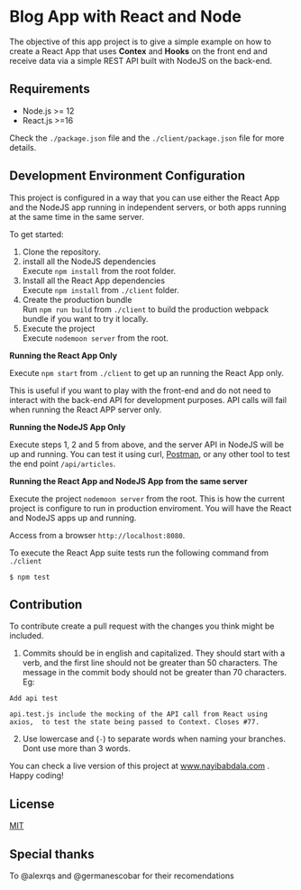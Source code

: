# Blog App with React and Node

The objective of this app project is to give a simple example on how to create a React App that uses <strong>Contex</strong> and <strong>Hooks</strong> on the front end and receive data via a simple REST API built with NodeJS on the back-end.

## Requirements

- Node.js >= 12
- React.js >=16

Check the `./package.json` file and the `./client/package.json` file for more details.

## Development Environment Configuration

This project is configured in a way that you can use either the React App and the NodeJS app running in independent servers, or both apps running at the same time in the same server.

To get started:

1. Clone the repository.
2. install all the NodeJS dependencies <br/>
   Execute `npm install` from the root folder.
3. Install all the React App dependencies <br/>
   Execute `npm install` from `./client` folder.
4. Create the production bundle <br/>
   Run `npm run build` from `./client` to build the production webpack bundle if you want to try it locally.
5. Execute the project <br/>
   Execute `nodemoon server` from the root.

<strong> Running the React App Only</strong>

Execute `npm start` from `./client` to get up an running the React App only.

This is useful if you want to play with the front-end and do not need to interact with the back-end API for development purposes. API calls will fail when running the React APP server only.

<strong> Running the NodeJS App Only</strong>

Execute steps 1, 2 and 5 from above, and the server API in NodeJS will be up and running. You can test it using curl, <a href="https://www.postman.com/" target="_blank">Postman</a>, or any other tool to test the end point `/api/articles`.

<strong> Running the React App and NodeJS App from the same server </strong>

Execute the project `nodemoon server` from the root. This is how the current project is configure to run in production enviroment. You will have the React and NodeJS apps up and running.

Access from a browser `http://localhost:8080`.

To execute the React App suite tests run the following command from `./client` <br />

```
$ npm test
```

## Contribution

To contribute create a pull request with the changes you think might be included.

1. Commits should be in english and capitalized. They should start with a verb, and the first line should not be greater than 50 characters. The message in the commit body should not be greater than 70 characters. Eg:

```
Add api test

api.test.js include the mocking of the API call from React using axios,  to test the state being passed to Context. Closes #77.
```

2. Use lowercase and (`-`) to separate words when naming your branches. Dont use more than 3 words.

You can check a live version of this project at <a href="http://www.nayibabdala.com" target="_blanc">www.nayibabdala.com</a> . Happy coding!

## License

<a href="https://opensource.org/licenses/MIT" target="_blank">MIT</a>

## Special thanks

To @alexrqs and @germanescobar for their recomendations
